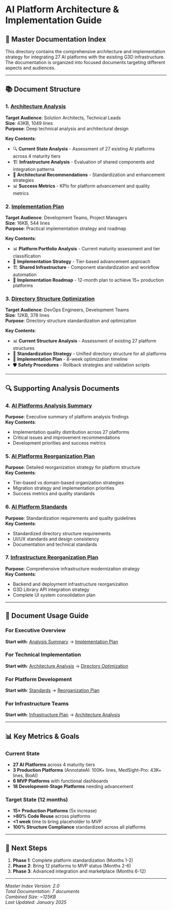 # AI Platform Architecture & Implementation Guide

## 📖 **Master Documentation Index**

This directory contains the comprehensive architecture and implementation strategy for integrating 27 AI platforms with the existing G3D infrastructure. The documentation is organized into focused documents targeting different aspects and audiences.

---

## 📚 **Document Structure**

### **1. [Architecture Analysis](./ai-platform-architecture-analysis.md)** 
**Target Audience**: Solution Architects, Technical Leads  
**Size**: 43KB, 1049 lines  
**Purpose**: Deep technical analysis and architectural design

**Key Contents**:
- 🔍 **Current State Analysis** - Assessment of 27 existing AI platforms across 4 maturity tiers
- 🏗️ **Infrastructure Analysis** - Evaluation of shared components and integration patterns
- 🎯 **Architectural Recommendations** - Standardization and enhancement strategies
- 📊 **Success Metrics** - KPIs for platform advancement and quality metrics

### **2. [Implementation Plan](./ai-platform-implementation-plan.md)**
**Target Audience**: Development Teams, Project Managers  
**Size**: 16KB, 544 lines  
**Purpose**: Practical implementation strategy and roadmap

**Key Contents**:
- 📊 **Platform Portfolio Analysis** - Current maturity assessment and tier classification
- 🎯 **Implementation Strategy** - Tier-based advancement approach
- 🏗️ **Shared Infrastructure** - Component standardization and workflow automation
- 🚀 **Implementation Roadmap** - 12-month plan to achieve 15+ production platforms

### **3. [Directory Structure Optimization](./directory-refactor-execution-plan.md)**
**Target Audience**: DevOps Engineers, Development Teams  
**Size**: 12KB, 378 lines  
**Purpose**: Directory structure standardization and optimization

**Key Contents**:
- 📊 **Current Structure Analysis** - Assessment of existing 27 platform structures
- 🎯 **Standardization Strategy** - Unified directory structure for all platforms
- 🔧 **Implementation Plan** - 8-week optimization timeline
- 🛡️ **Safety Procedures** - Rollback strategies and validation scripts

---

## 🔍 **Supporting Analysis Documents**

### **4. [AI Platforms Analysis Summary](./ai-platforms-analysis-summary.md)**
**Purpose**: Executive summary of platform analysis findings  
**Key Contents**:
- Implementation quality distribution across 27 platforms
- Critical issues and improvement recommendations
- Development priorities and success metrics

### **5. [AI Platforms Reorganization Plan](./ai-platforms-reorganization-plan.md)**
**Purpose**: Detailed reorganization strategy for platform structure  
**Key Contents**:
- Tier-based vs domain-based organization strategies
- Migration strategy and implementation priorities
- Success metrics and quality standards

### **6. [AI Platform Standards](./ai-platforms-standards.md)**
**Purpose**: Standardization requirements and quality guidelines  
**Key Contents**:
- Standardized directory structure requirements
- UI/UX standards and design consistency
- Documentation and technical standards

### **7. [Infrastructure Reorganization Plan](./infrastructure-reorganization-plan.md)**
**Purpose**: Comprehensive infrastructure modernization strategy  
**Key Contents**:
- Backend and deployment infrastructure reorganization
- G3D Library API integration strategy
- Complete UI system consolidation plan

---

## 🎯 **Document Usage Guide**

### **For Executive Overview**
**Start with**: [Analysis Summary](./ai-platforms-analysis-summary.md) → [Implementation Plan](./ai-platform-implementation-plan.md)

### **For Technical Implementation**
**Start with**: [Architecture Analysis](./ai-platform-architecture-analysis.md) → [Directory Optimization](./directory-refactor-execution-plan.md)

### **For Platform Development**
**Start with**: [Standards](./ai-platforms-standards.md) → [Reorganization Plan](./ai-platforms-reorganization-plan.md)

### **For Infrastructure Teams**
**Start with**: [Infrastructure Plan](./infrastructure-reorganization-plan.md) → [Architecture Analysis](./ai-platform-architecture-analysis.md)

---

## 📊 **Key Metrics & Goals**

### **Current State**
- **27 AI Platforms** across 4 maturity tiers
- **3 Production Platforms** (AnnotateAI: 100K+ lines, MedSight-Pro: 43K+ lines, BioAI)
- **6 MVP Platforms** with functional dashboards  
- **18 Development-Stage Platforms** needing advancement

### **Target State (12 months)**
- **15+ Production Platforms** (5x increase)
- **>80% Code Reuse** across platforms
- **<1 week** time to bring placeholder to MVP
- **100% Structure Compliance** standardized across all platforms

---

## 🚀 **Next Steps**

1. **Phase 1**: Complete platform standardization (Months 1-2)
2. **Phase 2**: Bring 12 platforms to MVP status (Months 2-6)  
3. **Phase 3**: Advanced integration and marketplace (Months 6-12)

---

*Master Index Version: 2.0*  
*Total Documentation: 7 documents*  
*Combined Size: ~125KB*  
*Last Updated: January 2025* 